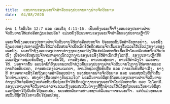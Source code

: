 ```yaml
---
title:  ແຜນການຂອງພຣະເຈົ້າສຳລັບຂອງປະທານທາງຝ່າຍຈິດວິນຍານ
date:  04/08/2020
---
```


`ອ່ານ 1 ໂກຮິນໂທ 12:7 ແລະ ເອເຟໂຊ 4:11-16. ເປັນຫຍັງພຣະເຈົ້າຈຶ່ງມອບຂອງປະທານຝ່າຍຈິດວິນຍານໃຫ້ແກ່ຄຣິສຕຽນແຕ່ລະຄົນ? ແມ່ນຫຍັງຄືແຜນການຂອງພຣະເຈົ້າສຳລັບຂອງປະທານເຫຼົ່ານີ້?`

`ພຣະເຈົ້າຊົງມອບຂອງປະທານຝ່າຍຈິດວິນຍານໃຫ້ແກ່ຄຣິດສະຕະຈັກ ຍ້ອນເຫດຜົນອັນສຳຄັນຫຼາຍຢ່າງ. ພຣະອົງຊົງມອບຂອງປະທານເຫຼົ່ານັ້ນໃຫ້ແກ່ຄຣິດສຕະຈັກເພື່ອເຮັດໃຫ້ຄຣິດສະຕະຈັກເຂັ້ມແຂງຂຶ້ນແລະໄດ້ເຮັດວຽກງານຂອງພຣະອົງ. ພຣະເຈົ້າຊົງມອບຂອງປະທານຕ່າງໆຂອງພຣະອົງໃຫ້ແກ່ຄຣິດສຕະຈັກເພື່ອເຕົ້າໂຮມຄຣິດສຕະຈັກໃຫ້ເປັນໜຶ່ງ ເພື່ອວ່າຄຣິດສະຕະຈັກຈະສາມາດເຮັດວຽກງານຂອງພຣະອົງໃຫ້ສຳເລັດເທິງໂລກນີ້. ຂອງປະທານເຫຼົ່ານີ້ກໍລວມເຖິງການຊ່ວຍຄົນອື່ນໆ, ການຮັບໃຊ້, ການສັ່ງສອນ, ການເທດສະໜາ, ການໃຫ້ກຳລັງໃຈ ແລະການໃຫ້. ນອກຈາກນັ້ນ ພຣະຄຳພີກໍຍັງບອກພວກເຮົາກ່ຽວກັບຂອງປະທານຝ່າຍຈິດວິນຍານໃນການໃຫ້ອາຫານແລະການຕ້ອນຮັບແຂກ, ການສະແດງຄວາມເມດຕາ, ການມັກຊ່ວຍເຫຼືອຄົນອື່ນ ແລະ ການເປັນຄົນທີ່ລ່າເລີງ. ບາງທີ ທ່ານອາດຈະສົງໃສເຖິງຄວາມສຳພັນລະຫວ່າງ ຂອງປະທານຝ່າຍຈິດວິນຍານ ແລະ ພອນສະຫວັນທີ່ເກີດຂຶ້ນໂດຍທຳມະຊາດ. ສອງຢ່າງນີ້ແຕກຕ່າງກັນແນວໃດ? ພຣະວິນຍານບໍລິສຸດໄດ້ມອບຂອງປະທານຝ່າຍຈິດວິນຍານຕ່າງໆໃຫ້ແກ່ຄຣິສຕຽນແຕ່ລະຄົນເພື່ອຊ່ວຍເຂົາໃຫ້ເຮັດວຽກງານຂອງພຣະເຈົ້າໃນຄຣິດສຕະຈັກ ແລະ ໃນໂລກນີ້. ຂອງປະທານຝ່າຍຈິດວິນຍານອາດຈະລວມເຖິງພອນສະຫວັນຕ່າງໆທີ່ຖືກຊຳລະໃຫ້ບໍລິສຸດໂດຍພຣະວິນຍານບໍລິສຸດ ແລະຖືກນຳໃຊ້້ເພື່ອຮັບໃຊ້ພຣະເຢຊູ. ພອນສະຫວັນຕາມທຳມະຊາດກໍລ້ວນມາຈາກພຣະເຈົ້າ. ແຕ່ບໍ່ແມ່ນທຸກພອນສະວັນທີ່ຖືກໃຊ້ໃນການຮັບໃຊ້ພຣະເຢຊູ.`